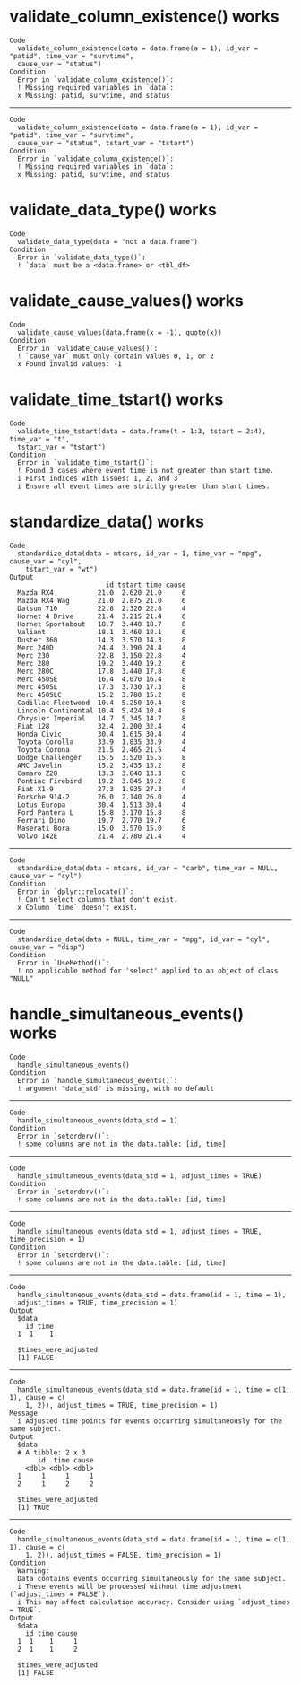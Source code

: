 # validate_column_existence() works

    Code
      validate_column_existence(data = data.frame(a = 1), id_var = "patid", time_var = "survtime",
      cause_var = "status")
    Condition
      Error in `validate_column_existence()`:
      ! Missing required variables in `data`:
      x Missing: patid, survtime, and status

---

    Code
      validate_column_existence(data = data.frame(a = 1), id_var = "patid", time_var = "survtime",
      cause_var = "status", tstart_var = "tstart")
    Condition
      Error in `validate_column_existence()`:
      ! Missing required variables in `data`:
      x Missing: patid, survtime, and status

# validate_data_type() works

    Code
      validate_data_type(data = "not a data.frame")
    Condition
      Error in `validate_data_type()`:
      ! `data` must be a <data.frame> or <tbl_df>

# validate_cause_values() works

    Code
      validate_cause_values(data.frame(x = -1), quote(x))
    Condition
      Error in `validate_cause_values()`:
      ! `cause_var` must only contain values 0, 1, or 2
      x Found invalid values: -1

# validate_time_tstart() works

    Code
      validate_time_tstart(data = data.frame(t = 1:3, tstart = 2:4), time_var = "t",
      tstart_var = "tstart")
    Condition
      Error in `validate_time_tstart()`:
      ! Found 3 cases where event time is not greater than start time.
      i First indices with issues: 1, 2, and 3
      i Ensure all event times are strictly greater than start times.

# standardize_data() works

    Code
      standardize_data(data = mtcars, id_var = 1, time_var = "mpg", cause_var = "cyl",
        tstart_var = "wt")
    Output
                            id tstart time cause
      Mazda RX4           21.0  2.620 21.0     6
      Mazda RX4 Wag       21.0  2.875 21.0     6
      Datsun 710          22.8  2.320 22.8     4
      Hornet 4 Drive      21.4  3.215 21.4     6
      Hornet Sportabout   18.7  3.440 18.7     8
      Valiant             18.1  3.460 18.1     6
      Duster 360          14.3  3.570 14.3     8
      Merc 240D           24.4  3.190 24.4     4
      Merc 230            22.8  3.150 22.8     4
      Merc 280            19.2  3.440 19.2     6
      Merc 280C           17.8  3.440 17.8     6
      Merc 450SE          16.4  4.070 16.4     8
      Merc 450SL          17.3  3.730 17.3     8
      Merc 450SLC         15.2  3.780 15.2     8
      Cadillac Fleetwood  10.4  5.250 10.4     8
      Lincoln Continental 10.4  5.424 10.4     8
      Chrysler Imperial   14.7  5.345 14.7     8
      Fiat 128            32.4  2.200 32.4     4
      Honda Civic         30.4  1.615 30.4     4
      Toyota Corolla      33.9  1.835 33.9     4
      Toyota Corona       21.5  2.465 21.5     4
      Dodge Challenger    15.5  3.520 15.5     8
      AMC Javelin         15.2  3.435 15.2     8
      Camaro Z28          13.3  3.840 13.3     8
      Pontiac Firebird    19.2  3.845 19.2     8
      Fiat X1-9           27.3  1.935 27.3     4
      Porsche 914-2       26.0  2.140 26.0     4
      Lotus Europa        30.4  1.513 30.4     4
      Ford Pantera L      15.8  3.170 15.8     8
      Ferrari Dino        19.7  2.770 19.7     6
      Maserati Bora       15.0  3.570 15.0     8
      Volvo 142E          21.4  2.780 21.4     4

---

    Code
      standardize_data(data = mtcars, id_var = "carb", time_var = NULL, cause_var = "cyl")
    Condition
      Error in `dplyr::relocate()`:
      ! Can't select columns that don't exist.
      x Column `time` doesn't exist.

---

    Code
      standardize_data(data = NULL, time_var = "mpg", id_var = "cyl", cause_var = "disp")
    Condition
      Error in `UseMethod()`:
      ! no applicable method for 'select' applied to an object of class "NULL"

# handle_simultaneous_events() works

    Code
      handle_simultaneous_events()
    Condition
      Error in `handle_simultaneous_events()`:
      ! argument "data_std" is missing, with no default

---

    Code
      handle_simultaneous_events(data_std = 1)
    Condition
      Error in `setorderv()`:
      ! some columns are not in the data.table: [id, time]

---

    Code
      handle_simultaneous_events(data_std = 1, adjust_times = TRUE)
    Condition
      Error in `setorderv()`:
      ! some columns are not in the data.table: [id, time]

---

    Code
      handle_simultaneous_events(data_std = 1, adjust_times = TRUE, time_precision = 1)
    Condition
      Error in `setorderv()`:
      ! some columns are not in the data.table: [id, time]

---

    Code
      handle_simultaneous_events(data_std = data.frame(id = 1, time = 1),
      adjust_times = TRUE, time_precision = 1)
    Output
      $data
        id time
      1  1    1
      
      $times_were_adjusted
      [1] FALSE
      

---

    Code
      handle_simultaneous_events(data_std = data.frame(id = 1, time = c(1, 1), cause = c(
        1, 2)), adjust_times = TRUE, time_precision = 1)
    Message
      i Adjusted time points for events occurring simultaneously for the same subject.
    Output
      $data
      # A tibble: 2 x 3
           id  time cause
        <dbl> <dbl> <dbl>
      1     1     1     1
      2     1     2     2
      
      $times_were_adjusted
      [1] TRUE
      

---

    Code
      handle_simultaneous_events(data_std = data.frame(id = 1, time = c(1, 1), cause = c(
        1, 2)), adjust_times = FALSE, time_precision = 1)
    Condition
      Warning:
      Data contains events occurring simultaneously for the same subject.
      i These events will be processed without time adjustment (`adjust_times = FALSE`).
      i This may affect calculation accuracy. Consider using `adjust_times = TRUE`.
    Output
      $data
        id time cause
      1  1    1     1
      2  1    1     2
      
      $times_were_adjusted
      [1] FALSE
      

